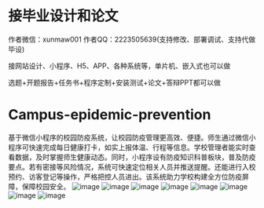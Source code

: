 # 接毕业设计和论文
作者微信：xunmaw001  作者QQ：2223505639(支持修改、部署调试、支持代做毕设)

接网站设计、小程序、H5、APP、各种系统等，单片机、嵌入式也可以做

选题+开题报告+任务书+程序定制+安装测试+论文+答辩PPT都可以做
# Campus-epidemic-prevention
基于微信小程序的校园防疫系统，让校园防疫管理更高效、便捷。师生通过微信小程序可快速完成每日健康打卡，如实上报体温、行程等信息。学校管理者能实时查看数据，及时掌握师生健康动态。同时，小程序设有防疫知识科普板块，普及防疫要点。若有密接等风险情况，系统可快速定位相关人员并推送提醒。还能进行入校预约、访客登记等操作，严格把控人员进出。该系统助力学校构建全方位防疫屏障，保障校园安全。 
![image](https://github.com/user-attachments/assets/ce0884bb-3499-4871-8a10-ad1e452f2089)
![image](https://github.com/user-attachments/assets/1ef2a0d7-61ff-422d-8b15-2ed2483d8faf)
![image](https://github.com/user-attachments/assets/46a14573-a6b8-4c68-a645-2f8582dfb86b)
![image](https://github.com/user-attachments/assets/5f8ef3c7-dca3-4fac-8f6a-e2ce89fcafb7)
![image](https://github.com/user-attachments/assets/d8579eee-d01e-48d8-9328-e60f498e3274)
![image](https://github.com/user-attachments/assets/40abd851-2bfb-47ab-9fac-6376de84d3dd)
![image](https://github.com/user-attachments/assets/92a2f2dd-b5ae-423f-9ad2-91137ee4b787)
![image](https://github.com/user-attachments/assets/afcf280e-8d1c-408e-af87-b9d17aa08c4f)
